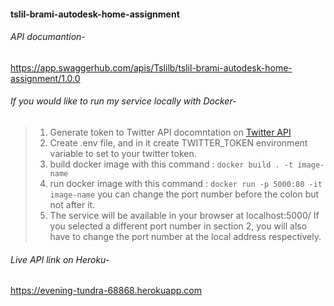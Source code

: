 #### tslil-brami-autodesk-home-assignment


###### API documantion-
https://app.swaggerhub.com/apis/Tslilb/tslil-brami-autodesk-home-assignment/1.0.0

###### If you would like to run my service locally with Docker- 

>1. Generate token to Twitter API docomntation on [Twitter API](https://developer.twitter.com/en/docs/apps/overview.)
>2. Create .env file, and in it create TWITTER_TOKEN environment variable to set to your twitter    token.
>3. build docker image with this command : 
     ```docker build . -t image-name ```
>4. run docker image with this command :
     ``` docker run -p 5000:80 -it image-name ```
   you can change the port number before the colon but not after it.
>5. The service will be available in your browser at localhost:5000/
  If you selected a different port number in section 2, you will also have to change the port number at the local address respectively.

###### Live API link on Heroku-

https://evening-tundra-68868.herokuapp.com